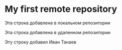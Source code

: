 # My first remote repository

Эта строка добавлена в локальном репозитории

Эта строка добавлена в удаленном репозитории

Эту строку добавил Иван Танаев
